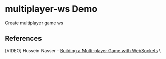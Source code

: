 # multiplayer-ws Demo

Create multiplayer game ws 

## References

[VIDEO] Hussein Nasser - [Building a Multi-player Game with WebSockets](https://www.youtube.com/watch?v=cXxEiWudIUY&list=PLQnljOFTspQUGjfGdg8UvL3D_K9ACL6Qh&index=7&ab_channel=HusseinNasser) \
